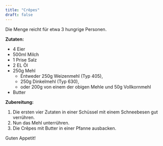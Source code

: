 ```yaml
---
title: "Crêpes"
draft: false
---
```


Die Menge reicht für etwa 3 hungrige Personen.

**Zutaten:**
- 4 Eier
- 500ml Milch
- 1 Prise Salz
- 2 EL Öl
- 250g Mehl
    - Entweder 250g Weizenmehl (Typ 405),
    - 250g Dinkelmehl (Typ 630),
    - oder 200g von einem der obigen Mehle und 50g Vollkornmehl
- Butter

**Zubereitung:**
1. Die ersten vier Zutaten in einer Schüssel mit einem Schneebesen gut verrühren.
2. Nun das Mehl unterrühren.
3. Die Crêpes mit Butter in einer Pfanne ausbacken.

Guten Appetit!